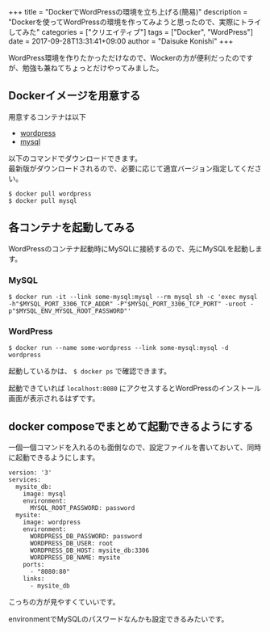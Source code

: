 +++
title = "DockerでWordPressの環境を立ち上げる(簡易)"
description = "Dockerを使ってWordPressの環境を作ってみようと思ったので、実際にトライしてみた"
categories = ["クリエイティブ"]
tags = ["Docker", "WordPress"]
date = 2017-09-28T13:31:41+09:00
author = "Daisuke Konishi"
+++


WordPress環境を作りたかっただけなので、Wockerの方が便利だったのですが、勉強も兼ねてちょっとだけやってみました。

## Dockerイメージを用意する
用意するコンテナは以下

- [wordpress](https://hub.docker.com/_/wordpress/)
- [mysql](https://hub.docker.com/_/mysql/)

以下のコマンドでダウンロードできます。  
最新版がダウンロードされるので、必要に応じて適宜バージョン指定してください。

```
$ docker pull wordpress
$ docker pull mysql
```

## 各コンテナを起動してみる
WordPressのコンテナ起動時にMySQLに接続するので、先にMySQLを起動します。

### MySQL

```
$ docker run -it --link some-mysql:mysql --rm mysql sh -c 'exec mysql -h"$MYSQL_PORT_3306_TCP_ADDR" -P"$MYSQL_PORT_3306_TCP_PORT" -uroot -p"$MYSQL_ENV_MYSQL_ROOT_PASSWORD"'
```

### WordPress

```
$ docker run --name some-wordpress --link some-mysql:mysql -d wordpress
```

起動しているかは、 ``$ docker ps`` で確認できます。

起動できていれば ``localhost:8080`` にアクセスするとWordPressのインストール画面が表示されるはずです。

## docker composeでまとめて起動できるようにする
一個一個コマンドを入れるのも面倒なので、設定ファイルを書いておいて、同時に起動できるようにします。

```
version: '3'
services:
  mysite_db:
    image: mysql
    environment:
      MYSQL_ROOT_PASSWORD: password
  mysite:
    image: wordpress
    environment:
      WORDPRESS_DB_PASSWORD: password
      WORDPRESS_DB_USER: root
      WORDPRESS_DB_HOST: mysite_db:3306
      WORDPRESS_DB_NAME: mysite
    ports:
      - "8080:80"
    links:
      - mysite_db
```

こっちの方が見やすくていいです。

environmentでMySQLのパスワードなんかも設定できるみたいです。